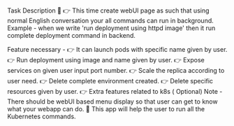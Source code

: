 Task Description 📄
👉 This time create webUI page as such that using normal English conversation your all commands can run in background.
Example - when we write 'run deployment using httpd image' then it run complete deployment command in backend.

Feature necessary -
👉 It can launch pods with specific name given by user.
👉 Run deployment using image and name given by user.
👉 Expose services on given user input port number.
👉 Scale the replica according to user need.
👉 Delete complete environment created.
👉 Delete specific resources given by user.
👉 Extra features related to k8s ( Optional)
Note - There should be webUI based menu display so that user can get to know what your webapp can do.
📌 This app will help the user to run all the Kubernetes commands.

